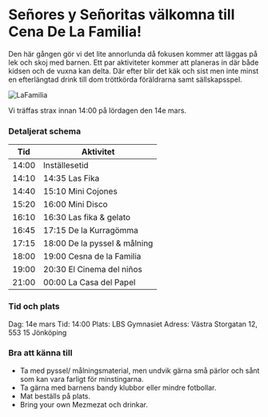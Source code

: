 
# Señores y Señoritas välkomna till **Cena De La Familia!**
Den här gången gör vi det lite annorlunda då fokusen kommer att läggas på lek och skoj med barnen. Ett par aktiviteter kommer att planeras in där både kidsen och de vuxna kan delta.
Där efter blir det käk och sist men inte minst en efterlängtad drink till dom tröttkörda föräldrarna samt sällskapsspel.

![LaFamilia](https://rullavagn.nu/blogg/wp-content/uploads/2019/05/food-fight.gif)

Vi träffas strax innan 14:00 på lördagen den 14e mars.
### Detaljerat schema
Tid | Aktivitet
------------ | -------------
14:00	| Inställesetid
14:10 |  14:35	Las Fika
14:40 | 15:10	Mini Cojones
15:20 | 16:00	Mini Disco
16:10 | 16:30	Las fika & gelato
16:45 | 17:15	De la Kurragömma
17:15 | 18:00	De la pyssel & målning
18:00 | 19:00	Cesna de la Familia
19:00 | 20:30	El Cinema del niños
21:00 | 00:00	La Casa del Papel

### Tid och plats
Dag: 14e mars
Tid: 14:00
Plats: LBS Gymnasiet
Adress: Västra Storgatan 12, 553 15 Jönköping

### Bra att känna till
* Ta med pyssel/ målningsmaterial, men undvik gärna små pärlor och sånt som kan vara farligt för minstingarna.
* Ta gärna med barnens bandy klubbor eller mindre fotbollar.
* Mat beställs på plats.
* Bring your own Mezmezat och drinkar.
